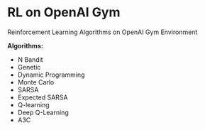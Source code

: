 # RL on OpenAI Gym
Reinforcement Learning Algorithms on OpenAI Gym Environment

<b> Algorithms: </b>
<ul>
  <li> N Bandit </li>
  <li> Genetic </li>
  <li> Dynamic Programming </li>
  <li> Monte Carlo </li>
  <li> SARSA </li>
  <li> Expected SARSA </li>
  <li> Q-learning </li>
  <li> Deep Q-Learning </li>
  <li> A3C </li>
